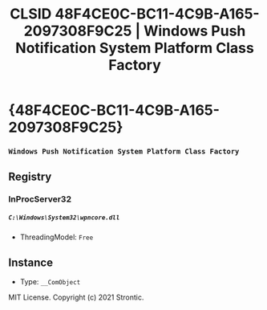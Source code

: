 ﻿---
title: "CLSID 48F4CE0C-BC11-4C9B-A165-2097308F9C25 | Windows Push Notification System Platform Class Factory"
excerpt: What is COM-Object CLSID 48F4CE0C-BC11-4C9B-A165-2097308F9C25?
---

# {48F4CE0C-BC11-4C9B-A165-2097308F9C25}

### `Windows Push Notification System Platform Class Factory`

## Registry


### InProcServer32

##### `C:\Windows\System32\wpncore.dll`
* ThreadingModel: `Free`

## Instance

* Type: `__ComObject`

MIT License. Copyright (c) 2021 Strontic.



